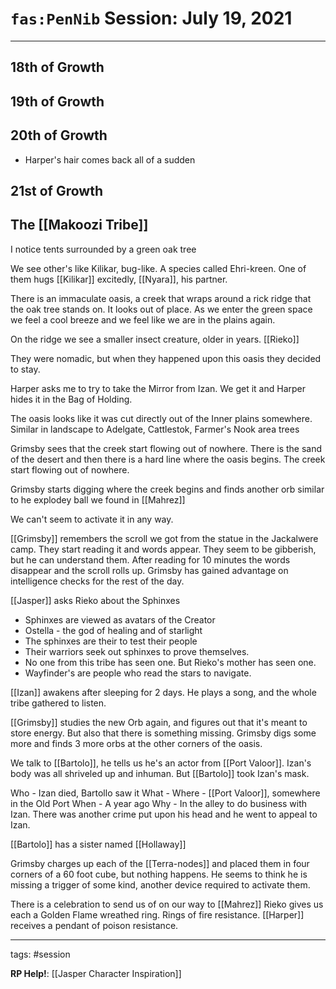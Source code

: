 # `fas:PenNib` Session: July 19, 2021
---

## 18th of Growth
## 19th of Growth
## 20th of Growth
- Harper's hair comes back all of a sudden

## 21st of Growth

## The [[Makoozi Tribe]]

I notice tents
surrounded by a green oak tree

We see other's like Kilikar, bug-like. A species called Ehri-kreen.
One of them hugs [[Kilikar]] excitedly, [[Nyara]], his partner.

There is an immaculate oasis, a creek that wraps around a rick ridge that the oak tree stands on.
It looks out of place. As we enter the green space we feel a cool breeze and we feel like we are in the plains again.

On the ridge we see a smaller insect creature, older in years. [[Rieko]]

They were nomadic, but when they happened upon this oasis they decided to stay.

Harper asks me to try to take the Mirror from Izan. We get it and Harper hides it in the Bag of Holding.

The oasis looks like it was cut directly out of the Inner plains somewhere. 
Similar in landscape to Adelgate, Cattlestok, Farmer's Nook area trees

Grimsby sees that the creek start flowing out of nowhere. There is the sand of the desert and then there is a hard line where the oasis begins. The creek start flowing out of nowhere.

Grimsby starts digging where the creek begins and finds another orb similar to he explodey ball we found in [[Mahrez]]

We can't seem to activate it in any way. 

[[Grimsby]] remembers the scroll we got from the statue in the Jackalwere camp. They start reading it and words appear. They seem to be gibberish, but he can understand them. After reading for 10 minutes the words disappear and the scroll rolls up. Grimsby has gained advantage on intelligence checks for the rest of the day.

[[Jasper]] asks Rieko about the Sphinxes
- Sphinxes are viewed as avatars of the Creator
- Ostella - the god of healing and of starlight
- The sphinxes are their to test their people
- Their warriors seek out sphinxes to prove themselves.
- No one from this tribe has seen one. But Rieko's mother has seen one.
- Wayfinder's are people who read the stars to navigate.

[[Izan]] awakens after sleeping for 2 days. He plays a song, and the whole tribe gathered to listen.

[[Grimsby]] studies the new Orb again, and figures out that it's meant to store energy. But also that there is something missing. Grimsby digs some more and finds 3 more orbs at the other corners of the oasis.

We talk to [[Bartolo]], he tells us he's an actor from [[Port Valoor]]. Izan's body was all shriveled up and inhuman. But [[Bartolo]] took Izan's mask.

Who - Izan died, Bartollo saw it
What - 
Where - [[Port Valoor]], somewhere in the Old Port
When - A year ago
Why - In the alley to do business with Izan. There was another crime put upon his head and he went to appeal to Izan.

[[Bartolo]] has a sister named [[Hollaway]]

Grimsby charges up each of the [[Terra-nodes]] and placed them in four corners of a 60 foot cube, but nothing happens. He seems to think he is missing a trigger of some kind, another device required to activate them.

There is a celebration to send us of on our way to [[Mahrez]]
Rieko gives us each a Golden Flame wreathed ring. Rings of fire resistance.
[[Harper]] receives a pendant of poison resistance.



---

tags: #session

**RP Help!**: [[Jasper Character Inspiration]]